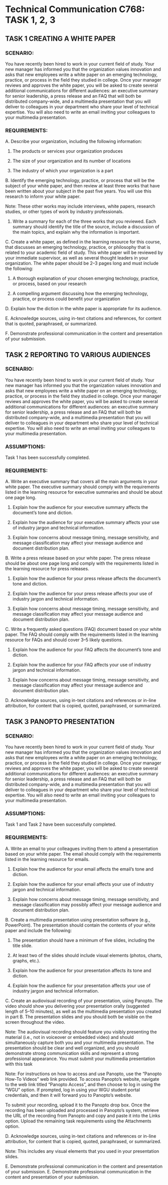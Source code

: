 # Technical Communication C768: TASK 1, 2, 3


## TASK 1 CREATING A WHITE PAPER

### SCENARIO:

You have recently been hired to work in your current field of study. Your new manager has informed you that the organization values innovation and asks that new employees write a white paper on an emerging technology, practice, or process in the field they studied in college. Once your manager reviews and approves the white paper, you will be asked to create several additional communications for different audiences: an executive summary for senior leadership, a press release and an FAQ that will both be distributed company-wide, and a multimedia presentation that you will deliver to colleagues in your department who share your level of technical expertise. You will also need to write an email inviting your colleagues to your multimedia presentation.


### REQUIREMENTS:

A.  Describe your organization, including the following information:

1.  The products or services your organization produces

2.  The size of your organization and its number of locations

3.  The industry of which your organization is a part

 

B.  Identify the emerging technology, practice, or process that will be the subject of your white paper, and then review at least three works that have been written about your subject in the past five years. You will use this research to inform your white paper.

 

Note: These other works may include interviews, white papers, research studies, or other types of work by industry professionals.

 

1.  Write a summary for each of the three works that you reviewed. Each summary should identify the title of the source, include a discussion of the main topics, and explain why the information is important.

 

C.  Create a white paper, as defined in the learning resource for this course, that discusses an emerging technology, practice, or philosophy that is related to your academic field of study. This white paper will be reviewed by your immediate supervisor, as well as several thought leaders in your organization. The white paper should be 2–3 pages long and must include the following:

1.  A thorough explanation of your chosen emerging technology, practice, or process, based on your research

2.  A compelling argument discussing how the emerging technology, practice, or process could benefit your organization

 

D.  Explain how the diction in the white paper is appropriate for its audience.

 

E.  Acknowledge sources, using in-text citations and references, for content that is quoted, paraphrased, or summarized.

 

F.  Demonstrate professional communication in the content and presentation of your submission.


## TASK 2 REPORTING TO VARIOUS AUDIENCES

### SCENARIO:

You have recently been hired to work in your current field of study. Your new manager has informed you that the organization values innovation and asks that new employees write a white paper on an emerging technology, practice, or process in the field they studied in college. Once your manager reviews and approves the white paper, you will be asked to create several additional communications for different audiences: an executive summary for senior leadership, a press release and an FAQ that will both be distributed company-wide, and a multimedia presentation that you will deliver to colleagues in your department who share your level of technical expertise. You will also need to write an email inviting your colleagues to your multimedia presentation.


### ASSUMPTIONS:

Task 1 has been successfully completed.


### REQUIREMENTS:

A.  Write an executive summary that covers all the main arguments in your white paper. The executive summary should comply with the requirements listed in the learning resource for executive summaries and should be about one page long.

1.  Explain how the audience for your executive summary affects the document’s tone and diction.

2.  Explain how the audience for your executive summary affects your use of industry jargon and technical information.

3.  Explain how concerns about message timing, message sensitivity, and message classification may affect your message audience and document distribution plan.

 

B.  Write a press release based on your white paper. The press release should be about one page long and comply with the requirements listed in the learning resource for press releases.

1.  Explain how the audience for your press release affects the document’s tone and diction.

2.  Explain how the audience for your press release affects your use of industry jargon and technical information.

3.  Explain how concerns about message timing, message sensitivity, and message classification may affect your message audience and document distribution plan.

 

C.  Write a frequently asked questions (FAQ) document based on your white paper. The FAQ should comply with the requirements listed in the learning resource for FAQs and should cover 3–5 likely questions.

1.  Explain how the audience for your FAQ affects the document’s tone and diction.

2.  Explain how the audience for your FAQ affects your use of industry jargon and technical information.

3.  Explain how concerns about message timing, message sensitivity, and message classification may affect your message audience and document distribution plan.

 

D.  Acknowledge sources, using in-text citations and references or in-line attribution, for content that is copied, quoted, paraphrased, or summarized.

 

## TASK 3 PANOPTO PRESENTATION

### SCENARIO:

You have recently been hired to work in your current field of study. Your new manager has informed you that the organization values innovation and asks that new employees write a white paper on an emerging technology, practice, or process in the field they studied in college. Once your manager reviews and approves the white paper, you will be asked to create several additional communications for different audiences: an executive summary for senior leadership, a press release and an FAQ that will both be distributed company-wide, and a multimedia presentation that you will deliver to colleagues in your department who share your level of technical expertise. You will also need to write an email inviting your colleagues to your multimedia presentation.


### ASSUMPTIONS:

Task 1 and Task 2 have been successfully completed.


### REQUIREMENTS:

A.  Write an email to your colleagues inviting them to attend a presentation based on your white paper. The email should comply with the requirements listed in the learning resource for emails.

1.  Explain how the audience for your email affects the email’s tone and diction.

2.  Explain how the audience for your email affects your use of industry jargon and technical information.

3.  Explain how concerns about message timing, message sensitivity, and message classification may possibly affect your message audience and document distribution plan.

 

B.  Create a multimedia presentation using presentation software (e.g., PowerPoint). The presentation should contain the contents of your white paper and include the following:

1.  The presentation should have a minimum of five slides, including the title slide.

2.  At least two of the slides should include visual elements (photos, charts, graphs, etc.).

3.  Explain how the audience for your presentation affects its tone and diction.

4.  Explain how the audience for your presentation affects your use of industry jargon and technical information.

 

C.  Create an audiovisual recording of your presentation, using Panopto. The video should show you delivering your presentation orally (suggested length of 5–10 minutes), as well as the multimedia presentation you created in part B. The presentation slides and you should both be visible on the screen throughout the video.

 

Note: The audiovisual recording should feature you visibly presenting the material (i.e., not in voiceover or embedded video) and should simultaneously capture both you and your multimedia presentation. The presentation should be clear and well organized, and you should demonstrate strong communication skills and represent a strong professional appearance. You must submit your multimedia presentation with this task

 

Note: For instructions on how to access and use Panopto, use the “Panopto How-To Videos” web link provided. To access Panopto’s website, navigate to the web link titled “Panopto Access”, and then choose to log in using the “WGU” option. If prompted, log in using your WGU student portal credentials, and then it will forward you to Panopto’s website.

 

To submit your recording, upload it to the Panopto drop box. Once the recording has been uploaded and processed in Panopto’s system, retrieve the URL of the recording from Panopto and copy and paste it into the Links option. Upload the remaining task requirements using the Attachments option. 

 

D.  Acknowledge sources, using in-text citations and references or in-line attribution, for content that is copied, quoted, paraphrased, or summarized. 

 

Note: This includes any visual elements that you used in your presentation slides.

 

E.  Demonstrate professional communication in the content and presentation of your submission.
E.  Demonstrate professional communication in the content and presentation of your submission.
